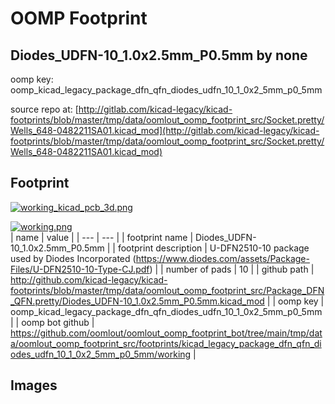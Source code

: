 # OOMP Footprint  
## Diodes_UDFN-10_1.0x2.5mm_P0.5mm  by none  
  
oomp key: oomp_kicad_legacy_package_dfn_qfn_diodes_udfn_10_1_0x2_5mm_p0_5mm  
  
source repo at: [http://gitlab.com/kicad-legacy/kicad-footprints/blob/master/tmp/data/oomlout_oomp_footprint_src/Socket.pretty/Wells_648-0482211SA01.kicad_mod](http://gitlab.com/kicad-legacy/kicad-footprints/blob/master/tmp/data/oomlout_oomp_footprint_src/Socket.pretty/Wells_648-0482211SA01.kicad_mod)  
## Footprint  
  
[![working_kicad_pcb_3d.png](working_kicad_pcb_3d_600.png)](working_kicad_pcb_3d.png)  
  
[![working.png](working_600.png)](working.png)  
| name | value | 
| --- | --- | 
| footprint name | Diodes_UDFN-10_1.0x2.5mm_P0.5mm | 
| footprint description | U-DFN2510-10 package used by Diodes Incorporated (https://www.diodes.com/assets/Package-Files/U-DFN2510-10-Type-CJ.pdf) | 
| number of pads | 10 | 
| github path | http://github.com/kicad-legacy/kicad-footprints/blob/master/tmp/data/oomlout_oomp_footprint_src/Package_DFN_QFN.pretty/Diodes_UDFN-10_1.0x2.5mm_P0.5mm.kicad_mod | 
| oomp key | oomp_kicad_legacy_package_dfn_qfn_diodes_udfn_10_1_0x2_5mm_p0_5mm | 
| oomp bot github | https://github.com/oomlout/oomlout_oomp_footprint_bot/tree/main/tmp/data/oomlout_oomp_footprint_src/footprints/kicad_legacy_package_dfn_qfn_diodes_udfn_10_1_0x2_5mm_p0_5mm/working | 
## Images  
